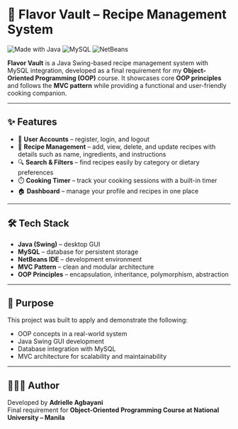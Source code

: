 # 🍴 Flavor Vault – Recipe Management System

![Made with Java](https://img.shields.io/badge/Made%20with-Java-ED8B00?style=for-the-badge&logo=openjdk&logoColor=white)
![MySQL](https://img.shields.io/badge/Database-MySQL-4479A1?style=for-the-badge&logo=mysql&logoColor=white)
![NetBeans](https://img.shields.io/badge/IDE-NetBeans-1B6AC6?style=for-the-badge&logo=apache-netbeans-ide&logoColor=white)

**Flavor Vault** is a Java Swing-based recipe management system with MySQL integration, developed as a final requirement for my **Object-Oriented Programming (OOP)** course. It showcases core **OOP principles** and follows the **MVC pattern** while providing a functional and user-friendly cooking companion.

---

## ✨ Features
- 👤 **User Accounts** – register, login, and logout  
- 📖 **Recipe Management** – add, view, delete, and update recipes with details such as name, ingredients, and instructions  
- 🔍 **Search & Filters** – find recipes easily by category or dietary preferences  
- ⏱️ **Cooking Timer** – track your cooking sessions with a built-in timer  
- 🏠 **Dashboard** – manage your profile and recipes in one place  

---

## 🛠️ Tech Stack
- **Java (Swing)** – desktop GUI  
- **MySQL** – database for persistent storage  
- **NetBeans IDE** – development environment  
- **MVC Pattern** – clean and modular architecture  
- **OOP Principles** – encapsulation, inheritance, polymorphism, abstraction  

---

## 🎯 Purpose
This project was built to apply and demonstrate the following:
- OOP concepts in a real-world system
- Java Swing GUI development
- Database integration with MySQL
- MVC architecture for scalability and maintainability

---

## 👩🏻‍💻 Author
Developed by **Adrielle Agbayani**<br>
Final requirement for **Object-Oriented Programming Course at National University – Manila**

